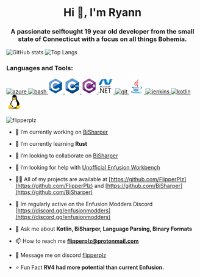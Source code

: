 <h1 align="center">Hi 👋, I'm Ryann</h1>
<h3 align="center">A passionate selftought 19 year old developer from the small state of Connecticut with a focus on all things Bohemia.</h3>

![GitHub stats](https://github-readme-stats.vercel.app/api?username=flipperplz&count_private=true&show_icons=true&theme=transparent)
![Top Langs](https://github-readme-stats.vercel.app/api/top-langs/?username=flipperplz&layout=compact&theme=transparent)

<h3 align="left">Languages and Tools:</h3>
<p align="left"> <a href="https://azure.microsoft.com/en-in/" target="_blank" rel="noreferrer"> <img src="https://www.vectorlogo.zone/logos/microsoft_azure/microsoft_azure-icon.svg" alt="azure" width="40" height="40"/> </a> <a href="https://www.gnu.org/software/bash/" target="_blank" rel="noreferrer"> <img src="https://www.vectorlogo.zone/logos/gnu_bash/gnu_bash-icon.svg" alt="bash" width="40" height="40"/> </a> <a href="https://www.cprogramming.com/" target="_blank" rel="noreferrer"> <img src="https://raw.githubusercontent.com/devicons/devicon/master/icons/c/c-original.svg" alt="c" width="40" height="40"/> </a> <a href="https://www.w3schools.com/cpp/" target="_blank" rel="noreferrer"> <img src="https://raw.githubusercontent.com/devicons/devicon/master/icons/cplusplus/cplusplus-original.svg" alt="cplusplus" width="40" height="40"/> </a> <a href="https://www.w3schools.com/cs/" target="_blank" rel="noreferrer"> <img src="https://raw.githubusercontent.com/devicons/devicon/master/icons/csharp/csharp-original.svg" alt="csharp" width="40" height="40"/> </a> <a href="https://dotnet.microsoft.com/" target="_blank" rel="noreferrer"> <img src="https://raw.githubusercontent.com/devicons/devicon/master/icons/dot-net/dot-net-original-wordmark.svg" alt="dotnet" width="40" height="40"/> </a> <a href="https://git-scm.com/" target="_blank" rel="noreferrer"> <img src="https://www.vectorlogo.zone/logos/git-scm/git-scm-icon.svg" alt="git" width="40" height="40"/> </a> <a href="https://www.java.com" target="_blank" rel="noreferrer"> <img src="https://raw.githubusercontent.com/devicons/devicon/master/icons/java/java-original.svg" alt="java" width="40" height="40"/> </a> <a href="https://www.jenkins.io" target="_blank" rel="noreferrer"> <img src="https://www.vectorlogo.zone/logos/jenkins/jenkins-icon.svg" alt="jenkins" width="40" height="40"/> </a> <a href="https://kotlinlang.org" target="_blank" rel="noreferrer"> <img src="https://www.vectorlogo.zone/logos/kotlinlang/kotlinlang-icon.svg" alt="kotlin" width="40" height="40"/> </a> <a href="https://www.linux.org/" target="_blank" rel="noreferrer"> <img src="https://raw.githubusercontent.com/devicons/devicon/master/icons/linux/linux-original.svg" alt="linux" width="40" height="40"/> </a> </p>

<p><img align="center" src="https://github-readme-streak-stats.herokuapp.com/?user=flipperplz&" alt="flipperplz" /></p>

- 🔭 I’m currently working on [BiSharper](https://github.com/BiSharper)

- 🌱 I’m currently learning **Rust**

- 👯 I’m looking to collaborate on [BiSharper](https://github.com/BiSharper)

- 🤝 I’m looking for help with [Unofficial Enfusion Workbench](https://github.com/FlipperPlz/Enfusion-Workbench)

- 👨‍💻 All of my projects are available at [https://github.com/FlipperPlz](https://github.com/FlipperPlz) and [https://github.com/BiSharper](https://github.com/BiSharper)

- 📝 Im regularly active on the Enfusion Modders Discord [https://discord.gg/enfusionmodders](https://discord.gg/enfusionmodders)

- 💬 Ask me about **Kotlin, BiSharper, Language Parsing, Binary Formats**

- 📫 How to reach me **flipperplz@protonmail.com**

- 📝 Message me on discord [flipperplz](flipperplz)

- ⭐ Fun Fact **RV4 had more potential than current Enfusion.**


